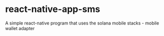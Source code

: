 # react-native-app-sms
 A simple react-native program that uses the solana mobile stacks - mobile wallet adapter
